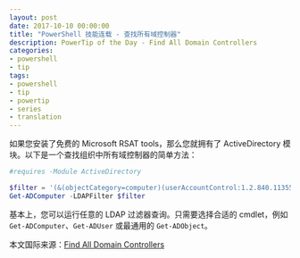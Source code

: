 ```yaml
---
layout: post
date: 2017-10-10 00:00:00
title: "PowerShell 技能连载 - 查找所有域控制器"
description: PowerTip of the Day - Find All Domain Controllers
categories:
- powershell
- tip
tags:
- powershell
- tip
- powertip
- series
- translation
---
```

如果您安装了免费的 Microsoft RSAT tools，那么您就拥有了 ActiveDirectory 模块。以下是一个查找组织中所有域控制器的简单方法：

```powershell
#requires -Module ActiveDirectory

$filter = '(&(objectCategory=computer)(userAccountControl:1.2.840.113556.1.4.803:=8192))'
Get-ADComputer -LDAPFilter $filter
```

基本上，您可以运行任意的 LDAP 过滤器查询。只需要选择合适的 cmdlet，例如 `Get-ADComputer`、`Get-ADUser` 或最通用的 `Get-ADObject`。

<!--more-->
本文国际来源：[Find All Domain Controllers](http://community.idera.com/powershell/powertips/b/tips/posts/find-all-domain-controllers)
